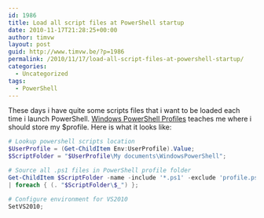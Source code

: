 ```yaml
---
id: 1986
title: Load all script files at PowerShell startup
date: 2010-11-17T21:28:25+00:00
author: timvw
layout: post
guid: http://www.timvw.be/?p=1986
permalink: /2010/11/17/load-all-script-files-at-powershell-startup/
categories:
  - Uncategorized
tags:
  - PowerShell
---
```

These days i have quite some scripts files that i want to be loaded each time i launch PowerShell. [Windows PowerShell Profiles](http://msdn.microsoft.com/en-us/library/bb613488%28VS.85%29.aspx) teaches me where i should store my $profile. Here is what it looks like:

```powershell
# Lookup powershell scripts location
$UserProfile = (Get-ChildItem Env:UserProfile).Value;
$ScriptFolder = "$UserProfile\My documents\WindowsPowerShell";

# Source all .ps1 files in PowerShell profile folder  
Get-ChildItem $ScriptFolder -name -include '*.ps1' -exclude 'profile.ps1'   
| foreach { (. "$ScriptFolder\$_") };

# Configure environment for VS2010  
SetVS2010;
```
